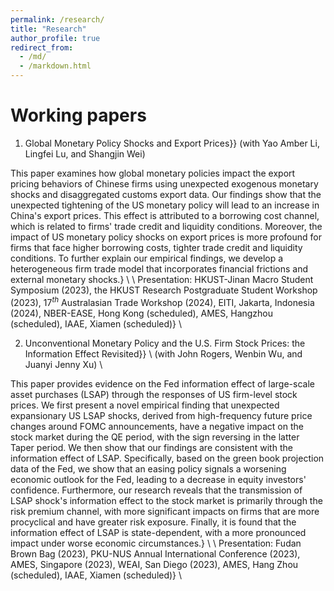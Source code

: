 ```yaml
---
permalink: /research/
title: "Research"
author_profile: true
redirect_from: 
  - /md/
  - /markdown.html
---
```


# Working papers


1. Global Monetary Policy Shocks and Export Prices}}
(with Yao Amber Li, Lingfei Lu, and Shangjin Wei)

This paper examines how global monetary policies impact the export pricing behaviors of Chinese firms using unexpected exogenous monetary shocks and disaggregated customs export data. Our findings show that the unexpected tightening of the US monetary policy will lead to an increase in China's export prices. This effect is attributed to a borrowing cost channel, which is related to firms' trade credit and liquidity conditions. Moreover, the impact of US monetary policy shocks on export prices is more profound for firms that face higher borrowing costs, tighter trade credit and liquidity conditions. To further explain our empirical findings, we develop a heterogeneous firm trade model that incorporates financial frictions and external monetary shocks.}  \\
\\
Presentation: HKUST-Jinan Macro Student Symposium (2023), the HKUST Research Postgraduate Student Workshop (2023), $17^{th}$ Australasian Trade Workshop (2024), EITI, Jakarta, Indonesia (2024), NBER-EASE, Hong Kong (scheduled), AMES, Hangzhou (scheduled), IAAE, Xiamen (scheduled)}  \\


2. Unconventional Monetary Policy and the U.S. Firm Stock Prices: the Information Effect Revisited}}  \\
(with John Rogers, Wenbin Wu, and Juanyi Jenny Xu) \\

This paper provides evidence on the Fed information effect of large-scale asset purchases (LSAP) through the responses of US firm-level stock prices. We first present a novel empirical finding that unexpected expansionary US LSAP shocks, derived from high-frequency future price changes around FOMC announcements, have a negative impact on the stock market during the QE period, with the sign reversing in the latter Taper period. We then show that our findings are consistent with the information effect of LSAP. Specifically, based on the green book projection data of the Fed, we show that an easing policy signals a worsening economic outlook for the Fed, leading to a decrease in equity investors' confidence. Furthermore, our research reveals that the transmission of LSAP shock's information effect to the stock market is primarily through the risk premium channel, with more significant impacts on firms that are more procyclical and have greater risk exposure. Finally, it is found that the information effect of LSAP is state-dependent, with a more pronounced impact under worse economic circumstances.}  \\
\\
Presentation: Fudan Brown Bag (2023), PKU-NUS Annual International Conference (2023), AMES, Singapore (2023), WEAI, San Diego (2023), AMES, Hang Zhou (scheduled), IAAE, Xiamen (scheduled)}  \\
